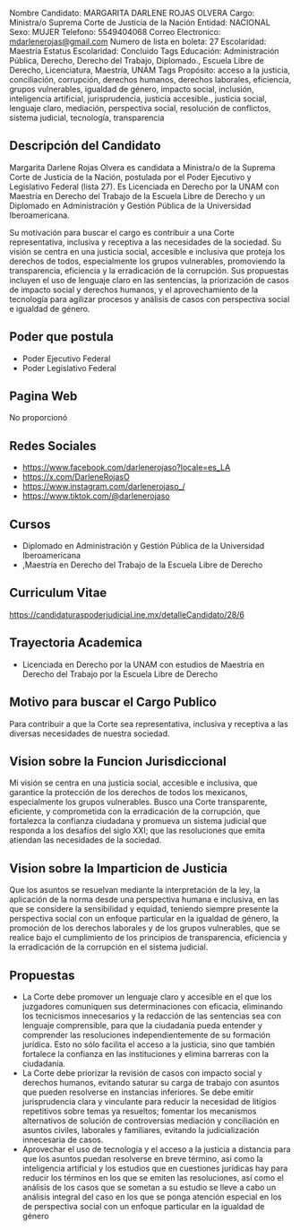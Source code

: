Nombre Candidato: MARGARITA DARLENE ROJAS OLVERA
Cargo: Ministra/o Suprema Corte de Justicia de la Nación
Entidad: NACIONAL
Sexo: MUJER
Telefono: 5549404068
Correo Electronico: mdarlenerojas@gmail.com
Numero de lista en boleta: 27
Escolaridad: Maestría
Estatus Escolaridad: Concluido
Tags Educación: Administración Pública, Derecho, Derecho del Trabajo, Diplomado., Escuela Libre de Derecho, Licenciatura, Maestría, UNAM
Tags Propósito: acceso a la justicia, conciliación, corrupción, derechos humanos, derechos laborales, eficiencia, grupos vulnerables, igualdad de género, impacto social, inclusión, inteligencia artificial, jurisprudencia, justicia accesible., justicia social, lenguaje claro, mediación, perspectiva social, resolución de conflictos, sistema judicial, tecnología, transparencia


## Descripción del Candidato 

Margarita Darlene Rojas Olvera es candidata a Ministra/o de la Suprema Corte de Justicia de la Nación, postulada por el Poder Ejecutivo y Legislativo Federal (lista 27). Es Licenciada en Derecho por la UNAM con Maestría en Derecho del Trabajo de la Escuela Libre de Derecho y un Diplomado en Administración y Gestión Pública de la Universidad Iberoamericana.

Su motivación para buscar el cargo es contribuir a una Corte representativa, inclusiva y receptiva a las necesidades de la sociedad. Su visión se centra en una justicia social, accesible e inclusiva que proteja los derechos de todos, especialmente los grupos vulnerables, promoviendo la transparencia, eficiencia y la erradicación de la corrupción. Sus propuestas incluyen el uso de lenguaje claro en las sentencias, la priorización de casos de impacto social y derechos humanos, y el aprovechamiento de la tecnología para agilizar procesos y análisis de casos con perspectiva social e igualdad de género.


## Poder que postula

- Poder Ejecutivo Federal
- Poder Legislativo Federal


## Pagina Web

No proporcionó


## Redes Sociales

- https://www.facebook.com/darlenerojaso?locale=es_LA
- https://x.com/DarleneRojasO
- https://www.instagram.com/darlenerojaso_/
- https://www.tiktok.com/@darlenerojaso


## Cursos

- Diplomado en Administración y Gestión Pública de la Universidad Iberoamericana
- ,Maestría en Derecho del Trabajo de la Escuela Libre de Derecho


## Curriculum Vitae

https://candidaturaspoderjudicial.ine.mx/detalleCandidato/28/6


## Trayectoria Academica

- Licenciada en Derecho por la UNAM con estudios de Maestría en Derecho del Trabajo por la Escuela Libre de Derecho


## Motivo para buscar el Cargo Publico

Para contribuir a que la Corte sea representativa, inclusiva y receptiva a las diversas necesidades de nuestra sociedad.


## Vision sobre la Funcion Jurisdiccional

Mi visión se centra en una justicia social, accesible e inclusiva, que garantice la protección de los derechos de todos los mexicanos, especialmente los grupos vulnerables. Busco una Corte transparente, eficiente, y comprometida con la erradicación de la corrupción, que fortalezca la confianza ciudadana y promueva un sistema judicial que responda a los desafíos del siglo XXI; que las resoluciones que emita atiendan las necesidades de la sociedad.


## Vision sobre la Imparticion de Justicia

Que los asuntos se resuelvan mediante la interpretación de la ley, la aplicación de la norma desde una perspectiva humana e inclusiva, en las que se considere la sensibilidad y equidad, teniendo siempre presente la perspectiva social con un enfoque particular en la igualdad de género, la promoción de los derechos laborales y de los grupos vulnerables, que se realice bajo el cumplimiento de los principios de transparencia, eficiencia y la erradicación de la corrupción en el sistema judicial.


## Propuestas

- La Corte debe promover un lenguaje claro y accesible en el que los juzgadores comuniquen sus determinaciones con eficacia, eliminando los tecnicismos innecesarios y la redacción de las sentencias sea con lenguaje comprensible, para que la ciudadanía pueda entender y comprender las resoluciones independientemente de su formación jurídica. Esto no sólo facilita el acceso a la justicia, sino que también fortalece la confianza en las instituciones y elimina barreras con la ciudadanía.
- La Corte debe priorizar la revisión de casos con impacto social y derechos humanos, evitando saturar su carga de trabajo con asuntos que pueden resolverse en instancias inferiores. Se debe emitir jurisprudencia clara y vinculante para reducir la necesidad de litigios repetitivos sobre temas ya resueltos; fomentar los mecanismos alternativos de solución de controversias mediación y conciliación en asuntos civiles, laborales y familiares, evitando la judicialización innecesaria de casos.
- Aprovechar el uso de tecnología y el acceso a la justicia a distancia para que los asuntos puedan resolverse en breve término, así como la inteligencia artificial y los estudios que en cuestiones jurídicas hay para reducir los términos en los que se emiten las resoluciones, así como el análisis de los casos que se sometan a su estudio se lleve a cabo un análisis integral del caso en los que se ponga atención especial en los de perspectiva social con un enfoque particular en la igualdad de género

